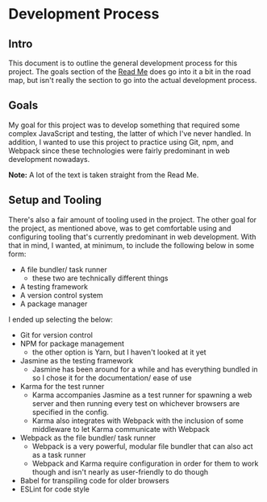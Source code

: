 # Development Process

## Intro

This document is to outline the general development process for this project. The goals section of the [Read Me](../README.md) does go into it a bit in the road map, but isn't really the section to go into the actual development process.

## Goals

My goal for this project was to develop something that required some complex JavaScript and testing, the latter of which I've never handled. In addition, I wanted to use this project to practice using Git, npm, and Webpack since these technologies were fairly predominant in web development nowadays.

**Note:** A lot of the text is taken straight from the Read Me.

## Setup and Tooling

There's also a fair amount of tooling used in the project. The other goal for the project, as mentioned above, was to get comfortable using and configuring tooling that's currently predominant in web development. With that in mind, I wanted, at minimum, to include the following below in some form:
  - A file bundler/ task runner
    - these two are technically different things
  - A testing framework
  - A version control system
  - A package manager

I ended up selecting the below:
  - Git for version control
  - NPM for package management
    - the other option is Yarn, but I haven't looked at it yet
  - Jasmine as the testing framework
    - Jasmine has been around for a while and has everything bundled in so I chose it for the documentation/ ease of use
  - Karma for the test runner
    - Karma accompanies Jasmine as a test runner for spawning a web server and then running every test on whichever browsers are specified in the config.
    - Karma also integrates with Webpack with the inclusion of some middleware to let Karma communicate with Webpack
  - Webpack as the file bundler/ task runner
    - Webpack is a very powerful, modular file bundler that can also act as a task runner
    - Webpack and Karma require configuration in order for them to work though and isn't nearly as user-friendly to do though
  - Babel for transpiling code for older browsers
  - ESLint for code style